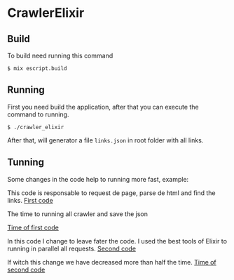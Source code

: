 # CrawlerElixir


## Build

To build need running this command

```
$ mix escript.build
```

## Running

First you need build the application, after that you can execute the command to running.

```
$ ./crawler_elixir 
```

After that, will generator a file `links.json` in root folder with all links.

## Tunning

Some changes in the code help to running more fast, example:

This code is responsable to request de page, parse de html and find the links.
[First code](images/code1.png)

The time to running all crawler and save the json

[Time of first code](images/result1.png)

In this code I change to leave fater the code. I used the best tools of Elixir to running in parallel all requests.
[Second code](images/code2.png)

If witch this change we have decreased more than half the time.
[Time of second code](images/result2.png)